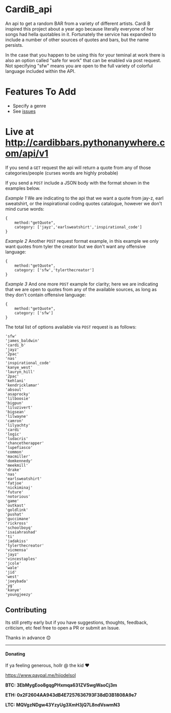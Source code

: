 # CardiB_api

An api to get a random BAR from a variety of different artists. 
Cardi B inspired this project about a year ago because literally everyone of her songs had hella quotables in it. Fortunately the service has expanded to include a number of other sources of quotes and bars, but the name persists.


In the case that you happen to be using this for your teminal at work there is also an option called "safe for work" that can be enabled via post request. Not specifying "sfw" means you are open to the full variety of colorful language included within the API.


# Features To Add
- Specify a genre
- See [issues](https://github.com/weallwegot/CardiB_api/issues)

# Live at http://cardibbars.pythonanywhere.com/api/v1

If you send a `GET` request the api will return a quote from any of those categories/people (curses words are highly probable)

If you send a `POST` include a JSON body with the format shown in the examples below.


_Example 1_ 
We are indicating to the api that we want a quote from jay-z, earl sweatshirt, or the inspirational coding quotes catalogue, however we don't mind curse words:

```
{
    method:"getQuote",
    category: ['jayz','earlsweatshirt','inspirational_code']
}
```

_Example 2_
Another `POST` request format example, in this example we only want quotes from tyler the creator but we don't want any offensive language:

```
{
    method:"getQuote",
    category: ['sfw','tylerthecreator']
}
```

_Example 3_
And one more `POST` example for clarity; here we are indicating that we are open to quotes from any of the available sources, as long as they don't contain offensive language:

```
{
    method:"getQuote",
    category: ['sfw']
}
```


The total list of options available via `POST` request is as follows:

```
'sfw'
'james_baldwin'
'cardi_b'
'jayz'
'2pac'
'nas'
'inspirational_code'
'kanye_west'
'lauryn_hill'
'2pac'
'kehlani'
'kendricklamar'
'absoul'
'asaprocky'
'lilboosie'
'bigpun'
'liluzivert'
'bigsean'
'lilwayne'
'camron'
'lilyachty'
'cardi'
'logic'
'ludacris'
'chancetherapper'
'lupefiasco'
'common'
'macmiller'
'domkennedy'
'meekmill'
'drake'
'nas'
'earlsweatshirt'
'fatjoe'
'nickiminaj'
'future'
'notorious'
'game'
'outkast'
'goldlink'
'pushat'
'guccimane'
'rickross'
'schoolboyq'
'isaiahrashad'
'ti'
'jadakiss'
'tylerthecreator'
'vicmensa'
'jayz'
'vincestaples'
'jcole'
'wale'
'jid'
'west'
'joeybada'
'yg'
'kanye'
'youngjeezy'
```


## Contributing

Its still pretty early but if you have suggestions, thoughts, feedback, criticism, etc feel free to open a PR or submit an Issue. 

Thanks in advance :blush:

--------------------------------------------------------------------------

#### Donating

If ya feeling generous, hollr @ the kid :heart:

https://www.paypal.me/hijodelsol

**BTC: 3EbMygEoo8gqgPHxmqa631ZVSwgWaoCj3m**

**ETH: 0x2F2604AA943dB4E7257636793F38dD3B1808A9e7**

**LTC: MQVgzNDgw43YzyUg3XmH3jQ7L8ndVswmN3**